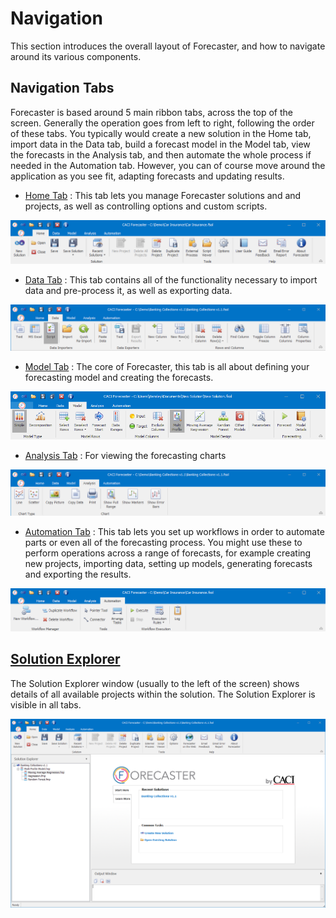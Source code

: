 # Navigation

This section introduces the overall layout of Forecaster, and how to navigate around its various components.

## Navigation Tabs
Forecaster is based around 5 main ribbon tabs, across the top of the screen. Generally the operation goes from left to right, following the order of these tabs. You typically would create a new solution in the Home tab, import data in the Data tab, build a forecast model in the Model tab, view the forecasts in the Analysis tab, and then automate the whole process if needed in the Automation tab. However, you can of course move around the application as you see fit, adapting forecasts and updating results.  



* [Home Tab](/reference/Home/Home.md) : This tab lets you manage Forecaster solutions and and projects, as well as controlling options and custom scripts. 

<!-- TO DO: Update image -->
![Home Tab](imgs/HomeTab.png)


* [Data Tab](/reference/Data/Data.md) : This tab contains all of the functionality necessary to import data and pre-process it, as well as exporting data.

![Data Tab](imgs/DataTab.png)


* [Model Tab](/reference/Forecasting/Forecasting-Overview.md) : The core of Forecaster, this tab is all about defining your forecasting model and creating the forecasts.

![Model Tab](imgs/ModelTab.png)


* [Analysis Tab](/reference/Analysis/Analysis.md) : For viewing the forecasting charts

![Analysis Tab](imgs/AnalysisTab.png)

* [Automation Tab](/reference/Automation/Automation.md) : This tab lets you set up workflows in order to automate parts or even all of the forecasting process. You might use these to perform operations across a range of forecasts, for example creating new projects, importing data, setting up models, generating forecasts and exporting the results.

![Automation Tab](imgs/AutomationTab.png)



## [Solution Explorer](/reference/getting-started/Solution.md)
The Solution Explorer window (usually to the left of the screen) shows details of all available projects within the solution. The Solution Explorer is visible in all tabs.

![Forecaster](imgs/ForecasterMainScreen.png)



